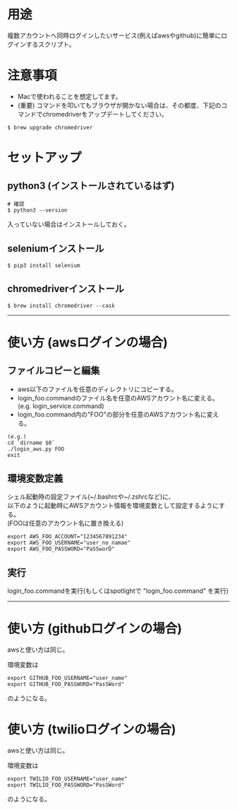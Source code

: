 # 用途
複数アカウントへ同時ログインしたいサービス(例えばawsやgithub)に簡単にログインするスクリプト。

# 注意事項
* Macで使われることを想定してます。
* (重要) コマンドを叩いてもブラウザが開かない場合は、その都度、下記のコマンドでchromedriverをアップデートしてください。

```
$ brew upgrade chromedriver
```

# セットアップ

## python3 (インストールされているはず)
```
# 確認
$ python3 --version
```
入っていない場合はインストールしておく。

## seleniumインストール
```
$ pip3 install selenium
```

## chromedriverインストール
```
$ brew install chromedriver --cask
```

---

# 使い方 (awsログインの場合)

## ファイルコピーと編集
* aws以下のファイルを任意のディレクトリにコピーする。
* login_foo.commandのファイル名を任意のAWSアカウント名に変える。<br>
  (e.g. login_service.command)
* login_foo.command内の"FOO"の部分を任意のAWSアカウント名に変える。<br>
```
(e.g.)
cd `dirname $0`
./login_aws.py FOO
exit
```

## 環境変数定義
シェル起動時の設定ファイル(~/.bashrcや~/.zshrcなど)に、<br>
以下のように起動時にAWSアカウント情報を環境変数として設定するようにする。<br>
(FOOは任意のアカウント名に置き換える)
```
export AWS_FOO_ACCOUNT="1234567891234"
export AWS_FOO_USERNAME="user_no_namae"
export AWS_FOO_PASSWORD="PaSSworD"
```

## 実行
login_foo.commandを実行(もしくはspotlightで "login_foo.command" を実行)

---

# 使い方 (githubログインの場合)
awsと使い方は同じ。

環境変数は
```
export GITHUB_FOO_USERNAME="user_name"
export GITHUB_FOO_PASSWORD="PasSWord"
```
のようになる。

# 使い方 (twilioログインの場合)
awsと使い方は同じ。

環境変数は
```
export TWILIO_FOO_USERNAME="user_name"
export TWILIO_FOO_PASSWORD="PasSWord"
```
のようになる。
